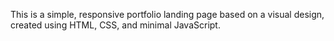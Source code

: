 

This is a simple, responsive portfolio landing page based on a visual design, created using HTML, CSS, and minimal JavaScript.


